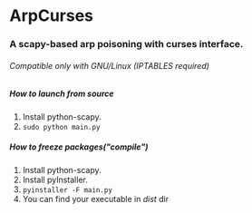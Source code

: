 # ArpCurses
### A scapy-based arp poisoning with curses interface.
###### Compatible only with GNU/Linux (IPTABLES required)


##### How to launch from source
  1. Install python-scapy.
  2. ```sudo python main.py```

##### How to freeze packages("compile")
  1. Install python-scapy.
  2. Install pyInstaller.
  3. ```pyinstaller -F main.py ```
  4. You can find your executable in *dist* dir
